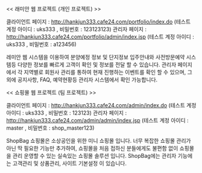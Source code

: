 << 래미안 웹 프로젝트 (개인 프로젝트) >>

클라이언트 페이지 : http://hankjun333.cafe24.com/portfolio/index.do
(테스트 계정 아이디 : uks333 , 비밀번호 : 123123123)
관리자 페이지 : http://hankjun333.cafe24.com/portfolio/admin/index.jsp
(테스트 계정 아이디 : uks333 , 비밀번호 : a123456)

레미안 웹 시스템을 이용하여 분양예정 정보 및 단지정보 입주안내와 사전방문예약 시스템등 다양한 정보를 빠르게 고객이
확인 및 정보를 전달 할 수 있습니다.
관리자 페이지에서 각 지역별로 회원사 관리를 통하여 현재 진행하는 이벤트를 확인 할 수 있으며, 그 외에 공지사항, FAQ,
예약현황등 관리자 시스템에서 확인 가능합니다.

<< 쇼핑몰 웹 프로젝트 (팀 프로젝트) >>

클라이언트 페이지 : http://hankjun333.cafe24.com/admin/index.do
(테스트 계정 아이디 : uks333 , 비밀번호 : 123123)
관리자 페이지 : http://hankjun333.cafe24.com/admin/admin/index.jsp
(테스트 계정 아이디 : master , 비밀번호 : shop_master123)

ShopBag 쇼핑몰은 소상공인을 위한 미니 쇼핑몰 입니다.
너무 복잡한 쇼핑몰 관리가 아닌 딱 필요한 기능만 추가하여, 쇼핑몰을 처음 접하신 분들에게도 불편함 없이 쇼핑몰을 관리 운영할 수
있는 실속있는 쇼핑몰 솔루션 입니다.
ShopBag에는 관리자 기능에는 고객관리 및 상품관리, 사이트 기본설정 이 있습니다.
